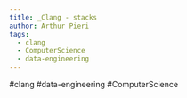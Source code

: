 ```yaml
---
title: _Clang - stacks
author: Arthur Pieri
tags:
  - clang
  - ComputerScience
  - data-engineering
---
```

#clang #data-engineering #ComputerScience 
